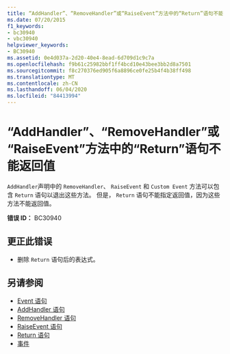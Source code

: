 ```yaml
---
title: “AddHandler”、“RemoveHandler”或“RaiseEvent”方法中的“Return”语句不能返回值
ms.date: 07/20/2015
f1_keywords:
- bc30940
- vbc30940
helpviewer_keywords:
- BC30940
ms.assetid: 0e4d037a-2d20-40e4-8ead-6d709d1c9c7a
ms.openlocfilehash: f9b61c25982bbf1ff4bcd10e43bee3bb2d8a7501
ms.sourcegitcommit: f8c270376ed905f6a8896ce0fe25b4f4b38ff498
ms.translationtype: MT
ms.contentlocale: zh-CN
ms.lasthandoff: 06/04/2020
ms.locfileid: "84413994"
---
```

# <a name="return-statement-in-an-addhandler-removehandler-or-raiseevent-method-cannot-return-a-value"></a>“AddHandler”、“RemoveHandler”或“RaiseEvent”方法中的“Return”语句不能返回值
`AddHandler`声明中的 `RemoveHandler`、 `RaiseEvent` 和 `Custom Event` 方法可以包含 `Return` 语句以退出这些方法。 但是， `Return` 语句不能指定返回值，因为这些方法不能返回值。  
  
 **错误 ID：** BC30940  
  
## <a name="to-correct-this-error"></a>更正此错误  
  
- 删除 `Return` 语句后的表达式。  
  
## <a name="see-also"></a>另请参阅

- [Event 语句](../language-reference/statements/event-statement.md)
- [AddHandler 语句](../language-reference/statements/addhandler-statement.md)
- [RemoveHandler 语句](../language-reference/statements/removehandler-statement.md)
- [RaiseEvent 语句](../language-reference/statements/raiseevent-statement.md)
- [Return 语句](../language-reference/statements/return-statement.md)
- [事件](../programming-guide/language-features/events/index.md)

